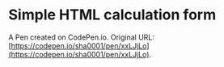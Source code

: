 # Simple HTML calculation form

A Pen created on CodePen.io. Original URL: [https://codepen.io/sha0001/pen/xxLJjLo](https://codepen.io/sha0001/pen/xxLJjLo).


